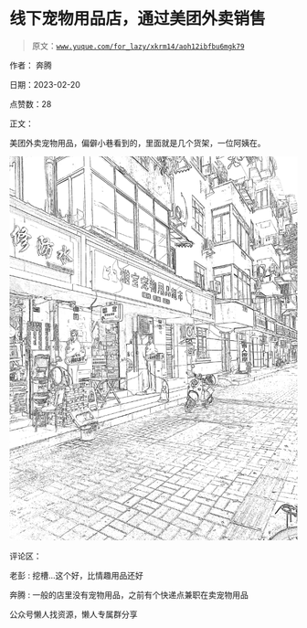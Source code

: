 # 线下宠物用品店，通过美团外卖销售

> 原文：[`www.yuque.com/for_lazy/xkrm14/aoh12ibfbu6mgk79`](https://www.yuque.com/for_lazy/xkrm14/aoh12ibfbu6mgk79)



作者： 奔腾



日期：2023-02-20



点赞数：28

<ne-card data-card-name="hr" data-card-type="block" id="eJ4sV" data-event-boundary="card">

正文：



美团外卖宠物用品，偏僻小巷看到的，里面就是几个货架，一位阿姨在。



<ne-card data-card-name="image" data-card-type="inline" id="cC1wh" data-event-boundary="card">![](img/c764be65a064e66a6c5d4071f6a53b93.png)</ne-card>

<ne-card data-card-name="hr" data-card-type="block" id="Vd7Br" data-event-boundary="card">

评论区：



老彭 : 挖槽…这个好，比情趣用品还好



奔腾 : 一般的店里没有宠物用品，之前有个快递点兼职在卖宠物用品

<ne-card data-card-name="hr" data-card-type="block" id="zYdpD" data-event-boundary="card">

公众号懒人找资源，懒人专属群分享

</ne-card></ne-card></ne-card>